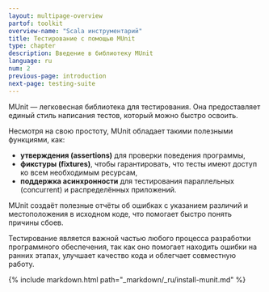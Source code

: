 ```yaml
---
layout: multipage-overview
partof: toolkit
overview-name: "Scala инструментарий"
title: Тестирование с помощью MUnit
type: chapter
description: Введение в библиотеку MUnit
language: ru
num: 2
previous-page: introduction
next-page: testing-suite
---
```


MUnit — легковесная библиотека для тестирования. Она предоставляет единый стиль написания тестов, который можно быстро освоить.

Несмотря на свою простоту, MUnit обладает такими полезными функциями, как:

- **утверждения (assertions)** для проверки поведения программы,
- **фикстуры (fixtures)**, чтобы гарантировать, что тесты имеют доступ ко всем необходимым ресурсам,
- **поддержка асинхронности** для тестирования параллельных (concurrent) и распределённых приложений.

MUnit создаёт полезные отчёты об ошибках с указанием различий и местоположения в исходном коде, что помогает быстро понять причины сбоев.

Тестирование является важной частью любого процесса разработки программного обеспечения, 
так как оно помогает находить ошибки на ранних этапах, 
улучшает качество кода и облегчает совместную работу.

{% include markdown.html path="_markdown/_ru/install-munit.md" %}
